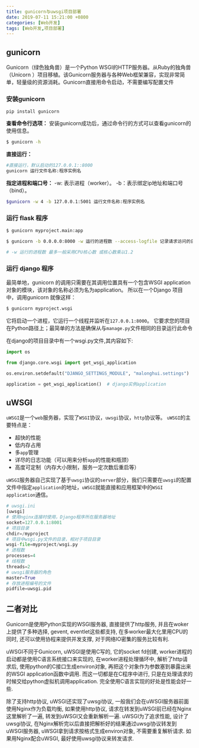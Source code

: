 ```yaml
---
title: gunicorn与uwsgi项目部署
date: 2019-07-11 15:21:00 +0800
categories: [Web开发]
tags: [Web开发,项目部署]
---
```


## gunicorn

Gunicorn（绿色独角兽）是一个Python WSGI的HTTP服务器。从Ruby的独角兽（Unicorn ）项目移植。该Gunicorn服务器与各种Web框架兼容，实现非常简单，轻量级的资源消耗。Gunicorn直接用命令启动，不需要编写配置文件

### 安装gunicorn

```
pip install gunicorn
```

**查看命令行选项：** 安装gunicorn成功后，通过命令行的方式可以查看gunicorn的使用信息。

```bash
$ gunicorn -h
```

**直接运行：**

```bash
#直接运行，默认启动的127.0.0.1::8000
gunicorn 运行文件名称:程序实例名
```

**指定进程和端口号：** -w: 表示进程（worker）。 -b：表示绑定ip地址和端口号（bind）。

```bash
$gunicorn -w 4 -b 127.0.0.1:5001 运行文件名称:程序实例名
```

### 运行 flask 程序

```bash
$ gunicorn myproject.main:app

$ gunicorn -b 0.0.0.0:8000 -w 运行的进程数 --access-logfile 记录请求访问的日志文件  --error-logfile 记录gunicorn运行错误的日志 myproject.main:app

# -w 运行的进程数 最多一般采用CPU核心数 或核心数乘以1.2
```

### 运行 django 程序

最简单地，gunicorn 的调用只需要在其调用位置具有一个包含WSGI application 对象的模块，该对象的名称必须为名为application。 所以在一个Django 项目中，调用gunicorn 就像这样：

```bash
$ gunicorn myproject.wsgi
```

它将启动一个进程，它运行一个线程并监听在`127.0.0.1:8000`。 它要求您的项目在Python路径上；最简单的方法是确保从与`manage.py`文件相同的目录运行此命令

在django的项目目录中有一个wsgi.py文件,其内容如下:

```python
import os

from django.core.wsgi import get_wsgi_application

os.environ.setdefault("DJANGO_SETTINGS_MODULE", "malonghui.settings")

application = get_wsgi_application()  # django实例application
```

## uWSGI

`uWSGI`是一个`web`服务器，实现了`WSGI`协议，`uwsgi`协议，`http`协议等。
 `uWSGI`的主要特点是：

- 超快的性能
- 低内存占用
- 多`app`管理
- 详尽的日志功能（可以用来分析`app`的性能和瓶颈）
- 高度可定制（内存大小限制，服务一定次数后重启等）

`uWSGI`服务器自己实现了基于`uwsgi`协议的`server`部分，我们只需要在`uwsgi`的配置文件中指定`application`的地址，`uWSGI`就能直接和应用框架中的`WSGI application`通信。

```python
# uwsgi.ini
[uwsgi]
# 使用nginx连接时使用，Django程序所在服务器地址
socket=127.0.0.1:8001
# 项目目录
chdir=/myproject
# 项目中wsgi.py文件的目录，相对于项目目录
wsgi-file=myproject/wsgi.py
# 进程数
processes=4
# 线程数
threads=2
# uwsgi服务器的角色
master=True
# 存放进程编号的文件
pidfile=uwsgi.pid
```

## 二者对比

Gunicorn是使用Python实现的WSGI服务器, 直接提供了http服务, 并且在woker上提供了多种选择, gevent, eventlet这些都支持, 在多worker最大化里用CPU的同时, 还可以使用协程来提供并发支撑, 对于网络IO密集的服务比较有利.

uWSGI不同于Gunicorn, uWSGI是使用C写的, 它的socket fd创建, worker进程的启动都是使用C语言系统接口来实现的, 在worker进程处理循环中, 解析了http请求后, 使用python的C接口生成environ对象, 再把这个对象作为参数塞到暴露出来的WSGI application函数中调用. 而这一切都是在C程序中进行, 只是在处理请求的时候交给python虚拟机调用application. 完全使用C语言实现的好处是性能会好一些.

除了支持http协议, uWSGI还实现了uwsgi协议, 一般我们会在uWSGI服务器前面使用Nginx作为负载均衡, 如果使用http协议, 请求在转发到uWSGI前已经在Nginx这里解析了一遍, 转发到uWSGI又会重新解析一遍. uWSGI为了追求性能, 设计了uwsgi协议, 在Nginx解析完以后直接把解析好的结果通过uwsgi协议转发到uWSGI服务器, uWSGI拿到请求按格式生成environ对象, 不需要重复解析请求. 如果用Nginx配合uWSGI, 最好使用uwsgi协议来转发请求.